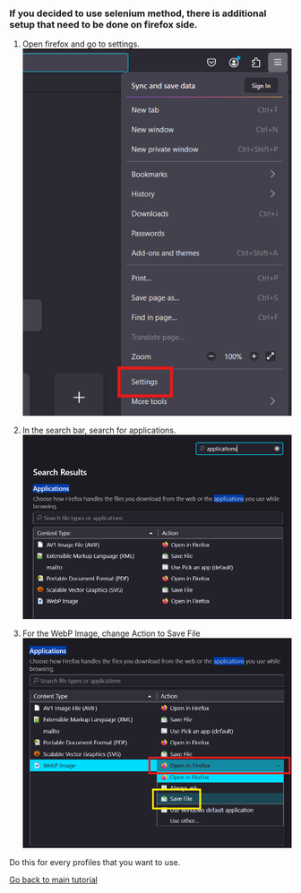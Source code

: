 ### If you decided to use selenium method, there is additional setup that need to be done on firefox side.

1. Open firefox and go to settings.
![alt text](image-1.png)

2. In the search bar, search for applications. 
![alt text](image.png)

3. For the WebP Image, change Action to Save File
![alt text](image-2.png)

Do this for every profiles that you want to use.

[Go back to main tutorial](../README.md)